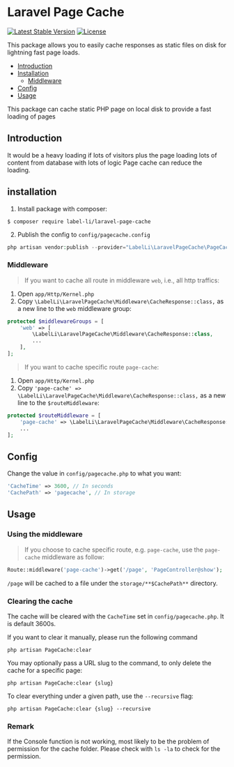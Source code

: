 # Laravel Page Cache
[![Latest Stable Version](http://poser.pugx.org/label-li/laravel-page-cache/v)](https://packagist.org/packages/label-li/laravel-page-cache) 
[![License](http://poser.pugx.org/label-li/laravel-page-cache/license)](https://packagist.org/packages/label-li/laravel-page-cache)

This package allows you to easily cache responses as static files on disk for lightning fast page loads.

- [Introduction](#introduction)
- [Installation](#installation)
    - [Middleware](#middleware)
- [Config](#config)
- [Usage](#usage)

This package can cache static PHP page on local disk to provide a fast loading of pages

## Introduction
It would be a heavy loading if lots of visitors plus the page loading lots of content from database with lots of logic
Page cache can reduce the loading.

## installation
1) Install package with composer:
```
$ composer require label-li/laravel-page-cache
```

2) Publish the config to `config/pagecache.config`
```php
php artisan vendor:publish --provider="LabelLi\LaravelPageCache\PageCacheServiceProvider"
```

### Middleware
> If you want to cache all route in middleware `web`, i.e., all http traffics:
1) Open `app/Http/Kernel.php`
2) Copy `\LabelLi\LaravelPageCache\Middleware\CacheResponse::class,` as a new line to the `web` middleware group:

```php
protected $middlewareGroups = [
    'web' => [
        \LabelLi\LaravelPageCache\Middleware\CacheResponse::class,
        ...
    ],
];
```

> If you want to cache specific route `page-cache`:
1) Open `app/Http/Kernel.php`
2) Copy `'page-cache' => \LabelLi\LaravelPageCache\Middleware\CacheResponse::class,` as a new line to the `$routeMiddleware`:

```php
protected $routeMiddleware = [
    'page-cache' => \LabelLi\LaravelPageCache\Middleware\CacheResponse::class,
    ...
];
```

## Config
Change the value in `config/pagecache.php` to what you want:
```php
'CacheTime' => 3600, // In seconds
'CachePath' => 'pagecache', // In storage
```


## Usage

### Using the middleware

> If you choose to cache specific route, e.g. `page-cache`, use the `page-cache` middleware as follow:

```php
Route::middleware('page-cache')->get('/page', 'PageController@show');
```

`/page` will be cached to a file under the `storage/**$CachePath**` directory.


### Clearing the cache

The cache will be cleared with the `CacheTime` set in `config/pagecache.php`.
It is default 3600s.

If you want to clear it manually, please run the following command

```
php artisan PageCache:clear
```

You may optionally pass a URL slug to the command, to only delete the cache for a specific page:

```
php artisan PageCache:clear {slug}
```

To clear everything under a given path, use the `--recursive` flag:

```
php artisan PageCache:clear {slug} --recursive
```

### Remark
If the Console function is not working, most likely to be the problem of permission for the cache folder.
Please check with `ls -la` to check for the permission.